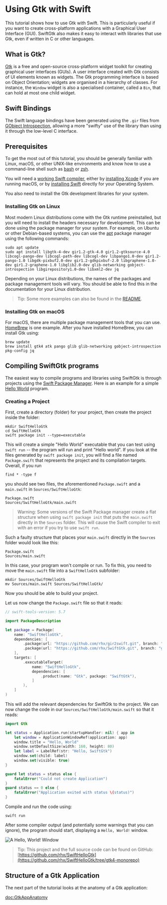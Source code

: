 # Using Gtk with Swift

This tutorial shows how to use Gtk with Swift.
This is particularly useful if you want to create
cross-platform applications with a Graphical User Interface (GUI).
SwiftGtk also makes it easy to interact with libraries that use Gtk,
even if written in C or other languages.


## What is Gtk?

[Gtk](https://gtk.org/) is a free and open-source cross-platform widget toolkit
for creating graphical user interfaces (GUIs).  A user interface created with Gtk
consists of UI elements known as widgets.  The Gtk programming interface is based
on Object Orientation; widgets are organised in a hierarchy of classes. For instance,
the `Window` widget is also a specialised container, called a `Bin`, that can hold at
most one child widget.

## Swift Bindings

The Swift language bindings have been generated using
the `.gir` files from
[GObject Introspection](https://gi.readthedocs.io/en/latest/),
allowing a more "swifty" use of the library than using it
through the low-level C interface.


## Prerequisites

To get the most out of this tutorial, you should be
generally familiar with Linux, macOS, or other UNIX-like
environments and know how to use a command-line shell
such as [bash](https://www.gnu.org/software/bash/) or
[zsh](https://www.zsh.org/).

You will need a
[working Swift compiler](https://www.swift.org/getting-started/cli-swiftpm/),
either by
[installing Xcode](https://developer.apple.com/support/xcode/)
if you are running macOS, or
by [installing Swift](https://www.swift.org/install/)
directly for your Operating System.

You also need to install the Gtk development libraries
for your system.

### Installing Gtk on Linux

Most modern Linux distributions come with the Gtk runtime
preinstalled, but you will need to install the headers
necessary for development.
This can be done using the package manager for your system.
For example, on Ubuntu or other Debian-based systems,
you can use the [apt](https://wiki.debian.org/Apt) package
manager using the following commands:

    sudo apt update
    sudo apt install libgtk-4-dev gir1.2-gtk-4.0 gir1.2-gtksource-4.0 libcogl-pango-dev libcogl-path-dev libcogl-dev libpango1.0-dev gir1.2-pango-1.0 libgdk-pixbuf2.0-dev gir1.2-gdkpixbuf-2.0 libgraphene-1.0-dev gir1.2-graphene-1.0 libglib2.0-dev glib-networking gobject-introspection libgirepository1.0-dev libxml2-dev jq

Depending on your Linux distributions, the names of the
packages and package management tools will vary.
You should be able to find this in the documentation for
your Linux distribution.

> Tip: Some more examples can also be found in the
[README](https://github.com/rhx/SwiftGtk/blob/main/README.md).

### Installing Gtk on macOS

For macOS, there are multiple package management tools
that you can use.
[HomeBrew](http://brew.sh/) is one example.
After you have installed HomeBrew, you can install
Gtk using:

    brew update
    brew install gtk4 atk pango glib glib-networking gobject-introspection pkg-config jq


## Compiling SwiftGtk programs

The easiest way to compile programs and libraries using
SwiftGtk is through projects using the
[Swift Package Manager](https://swift.org/package-manager/).
Here is an example for a simple
[Hello World](https://github.com/rhx/SwiftHelloGtk/tree/gtk4)
program.

### Creating a Project

First, create a directory (folder) for your project, then
create the project inside the folder:

    mkdir SwiftHelloGtk
    cd SwiftHelloGtk
    swift package init --type=executable
    
This will create a simple "Hello World" executable that
you can test using `swift run` -- the program will run
and print "Hello world".
If you look at the files generated by `swift package init`,
you will find a file named `Package.swift` that represents
the project and its compilation targets.
Overall, if you run

    find * -type f
    
you should see two files, the aforementioned `Package.swift`
and a `main.swift` in `Sources/SwiftHelloGtk`:

    Package.swift
    Sources/SwiftHelloGtk/main.swift

> Warning: Some versions of the Swift Package manager create
a flat structure when using `swift package init` that puts
the `main.swift` directly in the `Sources` folder.
This will cause the Swift compiler to exit with an error if
you try to use `swift run`.

Such a faulty structure that places your `main.swift`
directly in the `Sources` folder would look like this:

    Package.swift
    Sources/main.swift

In this case, your program won't compile or run.
To fix this, you need to move the `main.swift` file
into a `SwiftHelloGtk` subfolder:

    mkdir Sources/SwiftHelloGtk
    mv Sources/main.swift Sources/SwiftHelloGtk/

Now you should be able to build your project.

Let us now change the `Package.swift` file so that it
reads:

```Swift
// swift-tools-version: 5.7

import PackageDescription

let package = Package(
    name: "SwiftHelloGtk",
    dependencies: [
        .package(url: "https://github.com/rhx/gir2swift.git", branch: "main"),
        .package(url: "https://github.com/rhx/SwiftGtk.git", branch: "gtk4"),
    ],
    targets: [
        .executableTarget(
            name: "SwiftHelloGtk",
            dependencies: [
                .product(name: "Gtk", package: "SwiftGtk"),
            ]
        ),
    ]
)
```
This will add the relevant dependencies for SwiftGtk
to the project.  We can now change the code in our
`Sources/SwiftHelloGtk/main.swift` so that it reads:
```Swift
import Gtk

let status = Application.run(startupHandler: nil) { app in
    let window = ApplicationWindowRef(application: app)
    window.title = "Hello, World"
    window.setDefaultSize(width: 160, height: 80)
    let label = LabelRef(str: "Hello, SwiftGtk")
    window.set(child: label)
    window.set(visible: true)
}

guard let status = status else {
    fatalError("Could not create Application")
}
guard status == 0 else {
    fatalError("Application exited with status \(status)")
}
```
Compile and run the code using:

    swift run

After some compiler output (and potentially
some warnings that you can ignore), the program
should start, displaying a `Hello, World!` window.

![A `Hello, World!` Window](HelloWorldWindow)

>Tip: This project and the full source code can be found on GitHub:
[https://github.com/rhx/SwiftHelloGtk](https://github.com/rhx/SwiftHelloGtk/tree/gtk4-monorepo)

## Structure of a Gtk Application

The next part of the tutorial looks at the anatomy of a Gtk application:

<doc:GtkAppAnatomy>
